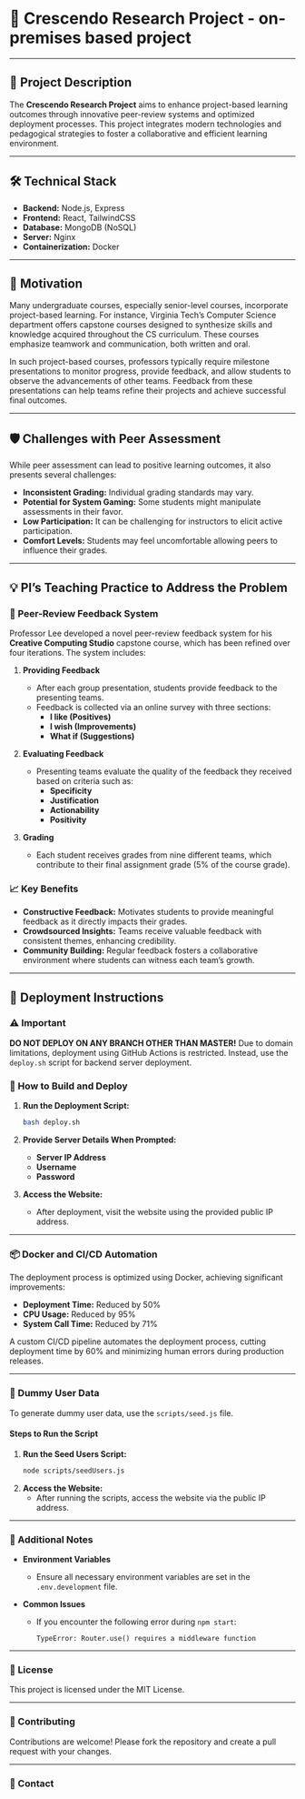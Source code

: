 # 🚀 Crescendo Research Project - on-premises based project

---

## 📄 Project Description
The **Crescendo Research Project** aims to enhance project-based learning outcomes through innovative peer-review systems and optimized deployment processes. This project integrates modern technologies and pedagogical strategies to foster a collaborative and efficient learning environment.

---

## 🛠️ Technical Stack
- **Backend:** Node.js, Express
- **Frontend:** React, TailwindCSS
- **Database:** MongoDB (NoSQL)
- **Server:** Nginx
- **Containerization:** Docker

---

## 🎯 Motivation
Many undergraduate courses, especially senior-level courses, incorporate project-based learning. For instance, Virginia Tech’s Computer Science department offers capstone courses designed to synthesize skills and knowledge acquired throughout the CS curriculum. These courses emphasize teamwork and communication, both written and oral.

In such project-based courses, professors typically require milestone presentations to monitor progress, provide feedback, and allow students to observe the advancements of other teams. Feedback from these presentations can help teams refine their projects and achieve successful final outcomes.

---

## 🛡️ Challenges with Peer Assessment
While peer assessment can lead to positive learning outcomes, it also presents several challenges:
- **Inconsistent Grading:** Individual grading standards may vary.
- **Potential for System Gaming:** Some students might manipulate assessments in their favor.
- **Low Participation:** It can be challenging for instructors to elicit active participation.
- **Comfort Levels:** Students may feel uncomfortable allowing peers to influence their grades.

---

## 💡 PI’s Teaching Practice to Address the Problem

### 🌟 Peer-Review Feedback System
Professor Lee developed a novel peer-review feedback system for his **Creative Computing Studio** capstone course, which has been refined over four iterations. The system includes:

1. **Providing Feedback**
   - After each group presentation, students provide feedback to the presenting teams.
   - Feedback is collected via an online survey with three sections:
     - **I like (Positives)**
     - **I wish (Improvements)**
     - **What if (Suggestions)**

2. **Evaluating Feedback**
   - Presenting teams evaluate the quality of the feedback they received based on criteria such as:
     - **Specificity**
     - **Justification**
     - **Actionability**
     - **Positivity**

3. **Grading**
   - Each student receives grades from nine different teams, which contribute to their final assignment grade (5% of the course grade).

### 📈 Key Benefits
- **Constructive Feedback:** Motivates students to provide meaningful feedback as it directly impacts their grades.
- **Crowdsourced Insights:** Teams receive valuable feedback with consistent themes, enhancing credibility.
- **Community Building:** Regular feedback fosters a collaborative environment where students can witness each team’s growth.

---

## 🚢 Deployment Instructions

### ⚠️ Important
**DO NOT DEPLOY ON ANY BRANCH OTHER THAN MASTER!** Due to domain limitations, deployment using GitHub Actions is restricted. Instead, use the `deploy.sh` script for backend server deployment.

### 🔧 How to Build and Deploy
1. **Run the Deployment Script:**
   ```bash
   bash deploy.sh
2. **Provide Server Details When Prompted:**
   - **Server IP Address**
   - **Username**
   - **Password**

3. **Access the Website:**
   - After deployment, visit the website using the provided public IP address.

---

### 📦 Docker and CI/CD Automation

The deployment process is optimized using Docker, achieving significant improvements:

- **Deployment Time:** Reduced by 50%
- **CPU Usage:** Reduced by 95%
- **System Call Time:** Reduced by 71%

A custom CI/CD pipeline automates the deployment process, cutting deployment time by 60% and minimizing human errors during production releases.

---

### 👤 Dummy User Data

To generate dummy user data, use the `scripts/seed.js` file.

#### Steps to Run the Script

1. **Run the Seed Users Script:**
   ```bash
   node scripts/seedUsers.js
3. **Access the Website:**
   - After running the scripts, access the website via the public IP address.

---

### 📌 Additional Notes

- **Environment Variables**
  - Ensure all necessary environment variables are set in the `.env.development` file.

- **Common Issues**
  - If you encounter the following error during `npm start`:
    ```
    TypeError: Router.use() requires a middleware function
    ```

---

### 📝 License

This project is licensed under the MIT License.

---

### 🤝 Contributing

Contributions are welcome! Please fork the repository and create a pull request with your changes.

---

### 📧 Contact


